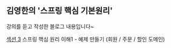 ## 김영한의 '스프링 핵심 기본원리' 
강의를 듣고 작성한 블로그 내용입니다~

[섹션 3](https://velog.io/@2hyunjinn/%EC%84%B9%EC%85%98-3-%EC%8A%A4%ED%94%84%EB%A7%81-%ED%95%B5%EC%8B%AC-%EC%9B%90%EB%A6%AC-%EC%9D%B4%ED%95%B41-%EC%98%88%EC%A0%9C-%EB%A7%8C%EB%93%A4%EA%B8%B0-%ED%9A%8C%EC%9B%90-%EC%A3%BC%EB%AC%B8-%ED%95%A0%EC%9D%B8-%EB%8F%84%EB%A9%94%EC%9D%B8) 스프링 핵심 원리 이해1 - 예제 만들기 (회원 / 주문 / 할인 도메인)

